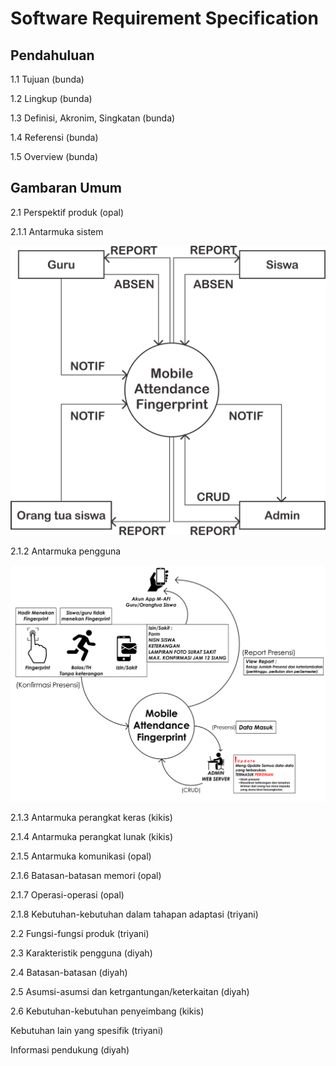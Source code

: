 # Software Requirement Specification #

## Pendahuluan ##

1.1 Tujuan (bunda)

1.2 Lingkup (bunda)

1.3 Definisi, Akronim, Singkatan (bunda)

1.4 Referensi (bunda)

1.5 Overview (bunda)

## Gambaran Umum ##

2.1 Perspektif produk (opal)

2.1.1 Antarmuka sistem 

![](gambar/DFD.png)

2.1.2 Antarmuka pengguna

![](gambar/Antarmuka_pengguna.png)

2.1.3 Antarmuka perangkat keras (kikis)

2.1.4 Antarmuka perangkat lunak (kikis)

2.1.5 Antarmuka komunikasi (opal)

2.1.6 Batasan-batasan memori (opal)

2.1.7 Operasi-operasi (opal)

2.1.8 Kebutuhan-kebutuhan dalam tahapan adaptasi (triyani)

2.2 Fungsi-fungsi produk (triyani)

2.3 Karakteristik pengguna (diyah)

2.4 Batasan-batasan (diyah)

2.5 Asumsi-asumsi dan ketrgantungan/keterkaitan (diyah)

2.6 Kebutuhan-kebutuhan penyeimbang (kikis)

Kebutuhan lain yang spesifik (triyani)

Informasi pendukung (diyah)